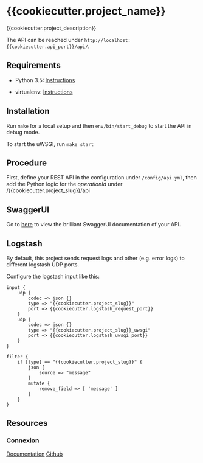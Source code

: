 # {{cookiecutter.project_name}}

{{cookiecutter.project_description}}

The API can be reached under ```http://localhost:{{cookiecutter.api_port}}/api/```.

## Requirements

- Python 3.5: [Instructions](https://www.python.org/downloads/)

- virtualenv: [Instructions](https://virtualenv.pypa.io/en/stable/installation/)

## Installation

Run ```make``` for a local setup and then ```env/bin/start_debug``` to start the API in debug mode.

To start the uWSGI, run ```make start```

## Procedure

First, define your REST API in the configuration under ```/config/api.yml```, 
then add the Python logic for the *operationId* under /{{cookiecutter.project_slug}}/api

## SwaggerUI

Go to [here](http://localhost:{{cookiecutter.api_port}}/api/ui) to view the brilliant SwaggerUI documentation of your API.

## Logstash

By default, this project sends request logs and other (e.g. error logs) to different logstash UDP ports.

Configure the logstash input like this:

```
input {
    udp {
        codec => json {}
        type => "{{cookiecutter.project_slug}}"
        port => {{cookiecutter.logstash_request_port}}   
    }
    udp {
        codec => json {}
        type => "{{cookiecutter.project_slug}}_uwsgi"
        port => {{cookiecutter.logstash_uwsgi_port}}   
    }
}

filter {
    if [type] == "{{cookiecutter.project_slug}}" {
        json {
            source => "message"
        }
        mutate {
            remove_field => [ 'message' ]
        }
    }
}
```

## Resources
### Connexion
[Documentation](https://connexion.readthedocs.io/en/latest/)
[Github](https://github.com/zalando/connexion)
